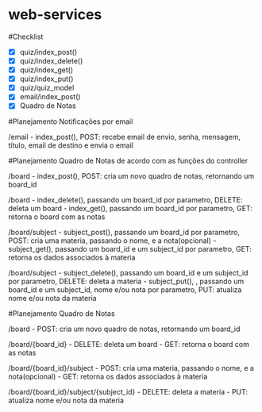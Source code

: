 web-services
============
#Checklist
- [x] quiz/index_post()
- [x] quiz/index_delete()
- [x] quiz/index_get()
- [x] quiz/index_put()
- [x] quiz/quiz_model
- [x] email/index_post()
- [x] Quadro de Notas

#Planejamento Notificações por email

/email
	- index_post(), POST: recebe email de envio, senha, mensagem, título, email de destino e envia o email

#Planejamento Quadro de Notas de acordo com as funções do controller

/board
	- index_post(), POST: cria um novo quadro de notas, retornando um board_id

/board
	- index_delete(), passando um board_id por parametro, DELETE: deleta um board
	- index_get(), passando um board_id por parametro, GET: retorna o board com as notas

/board/subject
	- subject_post(), passando um board_id por parametro, POST: cria uma materia, passando o nome, e a nota(opcional)
	- subject_get(), passando um board_id e um subject_id por parametro, GET: retorna os dados associados à materia

/board/subject
	- subject_delete(), passando um board_id e um subject_id por parametro, DELETE: deleta a materia
	- subject_put(), , passando um board_id e um subject_id, nome e/ou nota por parametro, PUT: atualiza nome e/ou nota da materia


#Planejamento Quadro de Notas

/board
	- POST: cria um novo quadro de notas, retornando um board_id

/board/{board_id}
	- DELETE: deleta um board
	- GET: retorna o board com as notas

/board/{board_id}/subject
	- POST: cria uma materia, passando o nome, e a nota(opcional)
	- GET: retorna os dados associados à materia

/board/{board_id}/subject/{subject_id}
	- DELETE: deleta a materia
	- PUT: atualiza nome e/ou nota da materia
